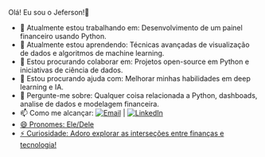 Olá! Eu sou o Jeferson!👋


- 🔭 Atualmente estou trabalhando em: Desenvolvimento de um painel financeiro usando Python.
- 🌱 Atualmente estou aprendendo: Técnicas avançadas de visualização de dados e algoritmos de machine learning.
- 👯 Estou procurando colaborar em: Projetos open-source em Python e iniciativas de ciência de dados.
- 🤔 Estou procurando ajuda com: Melhorar minhas habilidades em deep learning e IA.
- 💬 Pergunte-me sobre: Qualquer coisa relacionada a Python, dashboads, analise de dados e modelagem financeira.
- 📫 Como me alcançar: <a href="jeferson.jpa01@gmail.com"><img src="https://img.shields.io/badge/Gmail-D14836?style=for-the-badge&logo=gmail&logoColor=white" alt="Email"></a> | <a href="https://www.linkedin.com/in/jeferson-adornirio-ti/"><img 
      src="https://img.shields.io/badge/LinkedIn-0077B5?style=for-the-badge&logo=linkedin&logoColor=white" alt="LinkedIn">
- 😄 Pronomes: Ele/Dele
- ⚡ Curiosidade: Adoro explorar as interseções entre finanças e tecnologia!

